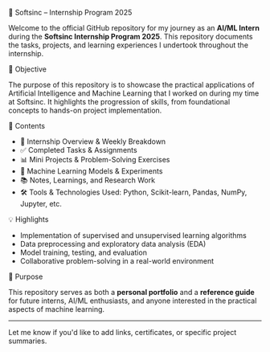 📁 Softsinc – Internship Program 2025

Welcome to the official GitHub repository for my journey as an **AI/ML Intern** during the **Softsinc Internship Program 2025**. This repository documents the tasks, projects, and learning experiences I undertook throughout the internship.

🎯 Objective

The purpose of this repository is to showcase the practical applications of Artificial Intelligence and Machine Learning that I worked on during my time at Softsinc. It highlights the progression of skills, from foundational concepts to hands-on project implementation.

📌 Contents

* 📄 Internship Overview & Weekly Breakdown
* ✅ Completed Tasks & Assignments
* 📊 Mini Projects & Problem-Solving Exercises
* 🤖 Machine Learning Models & Experiments
* 📚 Notes, Learnings, and Research Work
* 🛠️ Tools & Technologies Used: Python, Scikit-learn, Pandas, NumPy, Jupyter, etc.

💡 Highlights

* Implementation of supervised and unsupervised learning algorithms
* Data preprocessing and exploratory data analysis (EDA)
* Model training, testing, and evaluation
* Collaborative problem-solving in a real-world environment

🔗 Purpose

This repository serves as both a **personal portfolio** and a **reference guide** for future interns, AI/ML enthusiasts, and anyone interested in the practical aspects of machine learning.

---

Let me know if you'd like to add links, certificates, or specific project summaries.

